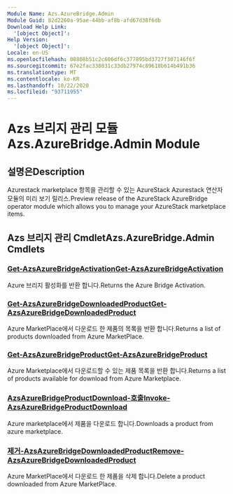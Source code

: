 ```yaml
---
Module Name: Azs.AzureBridge.Admin
Module Guid: 82d2260a-95ae-44bb-af8b-afd67d38f6db
Download Help Link:
  '[object Object]': 
Help Version:
  '[object Object]': 
Locale: en-US
ms.openlocfilehash: 08808b51c2c606df6c377895bd3727f307146f6f
ms.sourcegitcommit: 67e2fac338031c33db27974c89618b614b491b36
ms.translationtype: MT
ms.contentlocale: ko-KR
ms.lasthandoff: 10/22/2020
ms.locfileid: "93711955"
---
```

# <span data-ttu-id="0e4c7-101">Azs 브리지 관리 모듈</span><span class="sxs-lookup"><span data-stu-id="0e4c7-101">Azs.AzureBridge.Admin Module</span></span>
## <span data-ttu-id="0e4c7-102">설명은</span><span class="sxs-lookup"><span data-stu-id="0e4c7-102">Description</span></span>
<span data-ttu-id="0e4c7-103">Azurestack marketplace 항목을 관리할 수 있는 AzureStack Azurestack 연산자 모듈의 미리 보기 릴리스.</span><span class="sxs-lookup"><span data-stu-id="0e4c7-103">Preview release of the AzureStack AzureBridge operator module which allows you to manage your AzureStack marketplace items.</span></span>

## <span data-ttu-id="0e4c7-104">Azs 브리지 관리 Cmdlet</span><span class="sxs-lookup"><span data-stu-id="0e4c7-104">Azs.AzureBridge.Admin Cmdlets</span></span>
### [<span data-ttu-id="0e4c7-105">Get-AzsAzureBridgeActivation</span><span class="sxs-lookup"><span data-stu-id="0e4c7-105">Get-AzsAzureBridgeActivation</span></span>](Get-AzsAzureBridgeActivation.md)
<span data-ttu-id="0e4c7-106">Azure 브리지 활성화를 반환 합니다.</span><span class="sxs-lookup"><span data-stu-id="0e4c7-106">Returns the Azure Bridge Activation.</span></span>

### [<span data-ttu-id="0e4c7-107">Get-AzsAzureBridgeDownloadedProduct</span><span class="sxs-lookup"><span data-stu-id="0e4c7-107">Get-AzsAzureBridgeDownloadedProduct</span></span>](Get-AzsAzureBridgeDownloadedProduct.md)
<span data-ttu-id="0e4c7-108">Azure MarketPlace에서 다운로드 한 제품의 목록을 반환 합니다.</span><span class="sxs-lookup"><span data-stu-id="0e4c7-108">Returns a list of products downloaded from Azure MarketPlace.</span></span>

### [<span data-ttu-id="0e4c7-109">Get-AzsAzureBridgeProduct</span><span class="sxs-lookup"><span data-stu-id="0e4c7-109">Get-AzsAzureBridgeProduct</span></span>](Get-AzsAzureBridgeProduct.md)
<span data-ttu-id="0e4c7-110">Azure Marketplace에서 다운로드할 수 있는 제품 목록을 반환 합니다.</span><span class="sxs-lookup"><span data-stu-id="0e4c7-110">Returns a list of products available for download from Azure Marketplace.</span></span>

### [<span data-ttu-id="0e4c7-111">AzsAzureBridgeProductDownload-호출</span><span class="sxs-lookup"><span data-stu-id="0e4c7-111">Invoke-AzsAzureBridgeProductDownload</span></span>](Invoke-AzsAzureBridgeProductDownload.md)
<span data-ttu-id="0e4c7-112">Azure marketplace에서 제품을 다운로드 합니다.</span><span class="sxs-lookup"><span data-stu-id="0e4c7-112">Downloads a product from azure marketplace.</span></span>

### [<span data-ttu-id="0e4c7-113">제거-AzsAzureBridgeDownloadedProduct</span><span class="sxs-lookup"><span data-stu-id="0e4c7-113">Remove-AzsAzureBridgeDownloadedProduct</span></span>](Remove-AzsAzureBridgeDownloadedProduct.md)
<span data-ttu-id="0e4c7-114">Azure MarketPlace에서 다운로드 한 제품을 삭제 합니다.</span><span class="sxs-lookup"><span data-stu-id="0e4c7-114">Delete a product downloaded from Azure MarketPlace.</span></span>

